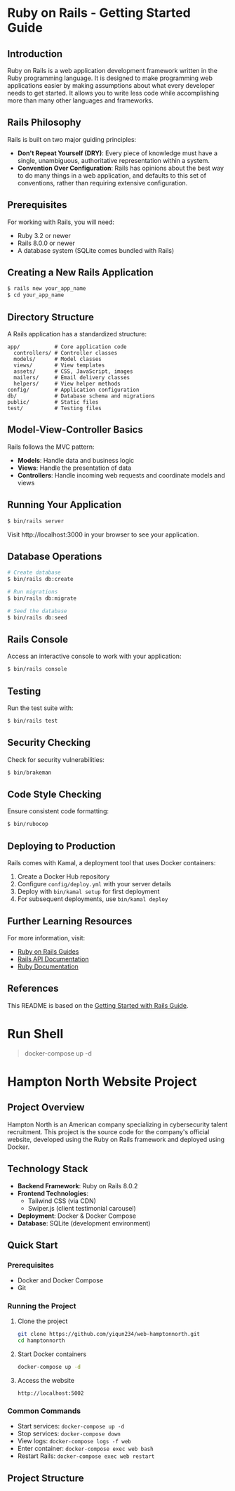 # Ruby on Rails - Getting Started Guide

## Introduction

Ruby on Rails is a web application development framework written in the Ruby programming language. It is designed to make programming web applications easier by making assumptions about what every developer needs to get started. It allows you to write less code while accomplishing more than many other languages and frameworks.

## Rails Philosophy

Rails is built on two major guiding principles:

* **Don't Repeat Yourself (DRY)**: Every piece of knowledge must have a single, unambiguous, authoritative representation within a system.
* **Convention Over Configuration**: Rails has opinions about the best way to do many things in a web application, and defaults to this set of conventions, rather than requiring extensive configuration.

## Prerequisites

For working with Rails, you will need:

* Ruby 3.2 or newer
* Rails 8.0.0 or newer
* A database system (SQLite comes bundled with Rails)

## Creating a New Rails Application

```bash
$ rails new your_app_name
$ cd your_app_name
```

## Directory Structure

A Rails application has a standardized structure:

```
app/           # Core application code
  controllers/ # Controller classes
  models/      # Model classes
  views/       # View templates
  assets/      # CSS, JavaScript, images
  mailers/     # Email delivery classes
  helpers/     # View helper methods
config/        # Application configuration
db/            # Database schema and migrations
public/        # Static files
test/          # Testing files
```

## Model-View-Controller Basics

Rails follows the MVC pattern:
- **Models**: Handle data and business logic
- **Views**: Handle the presentation of data
- **Controllers**: Handle incoming web requests and coordinate models and views

## Running Your Application

```bash
$ bin/rails server
```

Visit http://localhost:3000 in your browser to see your application.

## Database Operations

```bash
# Create database
$ bin/rails db:create

# Run migrations
$ bin/rails db:migrate

# Seed the database
$ bin/rails db:seed
```

## Rails Console

Access an interactive console to work with your application:

```bash
$ bin/rails console
```

## Testing

Run the test suite with:

```bash
$ bin/rails test
```

## Security Checking

Check for security vulnerabilities:

```bash
$ bin/brakeman
```

## Code Style Checking

Ensure consistent code formatting:

```bash
$ bin/rubocop
```

## Deploying to Production

Rails comes with Kamal, a deployment tool that uses Docker containers:

1. Create a Docker Hub repository
2. Configure `config/deploy.yml` with your server details
3. Deploy with `bin/kamal setup` for first deployment
4. For subsequent deployments, use `bin/kamal deploy`

## Further Learning Resources

For more information, visit:
- [Ruby on Rails Guides](https://guides.rubyonrails.org/)
- [Rails API Documentation](https://api.rubyonrails.org/)
- [Ruby Documentation](https://ruby-doc.org/)

## References

This README is based on the [Getting Started with Rails Guide](https://guides.rubyonrails.org/getting_started.html).

# Run Shell
> docker-compose up -d

# Hampton North Website Project

## Project Overview

Hampton North is an American company specializing in cybersecurity talent recruitment. This project is the source code for the company's official website, developed using the Ruby on Rails framework and deployed using Docker.

## Technology Stack

- **Backend Framework**: Ruby on Rails 8.0.2
- **Frontend Technologies**: 
  - Tailwind CSS (via CDN)
  - Swiper.js (client testimonial carousel)
- **Deployment**: Docker & Docker Compose
- **Database**: SQLite (development environment)

## Quick Start

### Prerequisites

- Docker and Docker Compose
- Git

### Running the Project

1. Clone the project
   ```bash
   git clone https://github.com/yiqun234/web-hamptonnorth.git
   cd hamptonnorth
   ```

2. Start Docker containers
   ```bash
   docker-compose up -d
   ```

3. Access the website
   ```
   http://localhost:5002
   ```

### Common Commands

- Start services: `docker-compose up -d`
- Stop services: `docker-compose down`
- View logs: `docker-compose logs -f web`
- Enter container: `docker-compose exec web bash`
- Restart Rails: `docker-compose exec web restart`

## Project Structure
